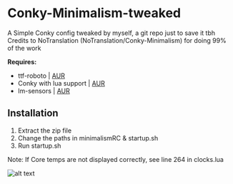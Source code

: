 # Conky-Minimalism-tweaked
A Simple Conky config tweaked by myself, a git repo just to save it tbh
Credits to NoTranslation (NoTranslation/Conky-Minimalism) for doing 99% of the work



**Requires:**
* ttf-roboto  |  [AUR](https://www.archlinux.org/packages/community/any/ttf-roboto/)
* Conky with lua support | [AUR](https://aur.archlinux.org/packages/conky-lua/)
* lm-sensors | [AUR](https://www.archlinux.org/packages/?name=lm_sensors)

## Installation
1. Extract the zip file
2. Change the paths in minimalismRC & startup.sh
3. Run startup.sh

Note: If Core temps are not displayed correctly, see line 264 in clocks.lua

![alt text](http://persoservermichael.ddns.net:3000/mika/Conky-Minimalism-tweaked/master/example.png)



